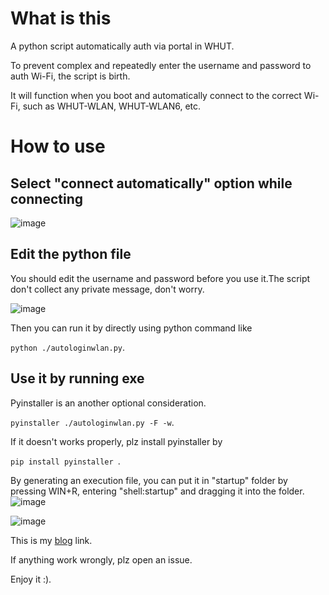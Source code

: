 # What is this

A python script automatically auth via portal in WHUT.

To prevent complex and repeatedly enter the username and password to auth Wi-Fi, the script is birth.

It will function when you boot and automatically connect to the correct Wi-Fi, such as WHUT-WLAN, WHUT-WLAN6, etc.

# How to use
## Select "connect automatically" option while connecting
![image](https://user-images.githubusercontent.com/77989499/224923133-9a068917-48b9-4ba3-b363-eecdf4c8b521.png)

## Edit the python file 
You should edit the username and password before you use it.The script don't collect any private message, don't worry.

![image](https://user-images.githubusercontent.com/77989499/224918771-e064b9a2-f772-49e2-843b-bb077b182afb.png)

Then you can run it by directly using python command like 

<code>python ./autologinwlan.py</code>.

## Use it by running exe
Pyinstaller is an another optional consideration.

<code>pyinstaller ./autologinwlan.py -F -w</code>.

If it doesn't works properly, plz install pyinstaller by

<code>pip install pyinstaller </code>.

By generating an execution file, you can put it in "startup" folder by pressing WIN+R, entering "shell:startup" and dragging it into the folder.
![image](https://user-images.githubusercontent.com/77989499/224920640-6f6dde7e-5750-42b4-a3a0-763fd33b0f3c.png)

![image](https://user-images.githubusercontent.com/77989499/224920678-7ea0e76b-0b6f-4327-b210-139be93ac36c.png)

This is my [blog](https://www.pursuecode.cn "blog") link.

If anything work wrongly, plz open an issue.

Enjoy it :).

